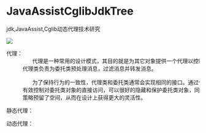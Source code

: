 # JavaAssistCglibJdkTree
jdk,JavaAssist,Cglib动态代理技术研究


![](https://i.imgur.com/A52Ya8P.png)

<pre>
代理：
        代理是一种常用的设计模式，其目的就是为其它对象提供一个代理以控制对某个对象的访问。
     代理类负责为委托类预处理消息，过滤消息并转发消息。

        为了保持行为的一致性，代理类和委托类通常会实现相同的接口。通过代理类这中间这一层，能
     有效控制对委托类对象的直接访问，可以很好的隐藏和保护委托类对象，同时也为实施不同控制
     策略预留了空间，从而在设计上获得更大的灵活性。
</pre>

<pre>
静态代理：
</pre>

<pre>
动态代理：
</pre>